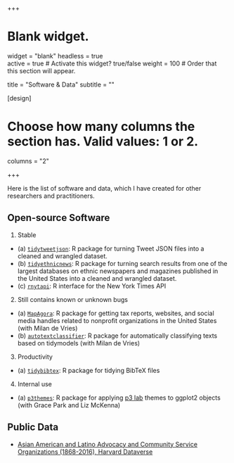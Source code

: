 +++
# Blank widget.
widget = "blank"
headless = true  
active = true  # Activate this widget? true/false
weight = 100  # Order that this section will appear.

title = "Software & Data"
subtitle = ""

[design]
  # Choose how many columns the section has. Valid values: 1 or 2.
  columns = "2"

+++

Here is the list of software and data, which I have created for other researchers and practitioners.

## Open-source Software 

1. Stable 

- (a) [`tidytweetjson`](https://jaeyk.github.io/tidytweetjson/): R package for turning Tweet JSON files into a cleaned and wrangled dataset. 
- (b) [`tidyethnicnews`](https://jaeyk.github.io/tidyethnicnews/): R package for turning search results from one of the largest databases on ethnic newspapers and magazines published in the United States into a cleaned and wrangled dataset. 
- (c) [`rnytapi`](https://jaeyk.github.io/rnytapi/): R interface for the New York Times API

2. Still contains known or unknown bugs 

- (a) [`MapAgora`](https://snfagora.github.io/MapAgora/): R package for getting tax reports, websites, and social media handles related to nonprofit organizations in the United States (with Milan de Vries) 
- (b) [`autotextclassifier`](https://snfagora.github.io/autotextclassifier/): R package for automatically classifying texts based on tidymodels (with Milan de Vries) 

3. Productivity 

- (a) [`tidybibtex`](https://jaeyk.github.io/tidybibtex/index.html): R package for tidying BibTeX files 

4. Internal use 

- (a) [`p3themes`](https://p3lab.github.io/p3themes/
): R package for applying [p3 lab](https://www.hahriehan.com/aboutp3) themes to ggplot2 objects (with Grace Park and Liz McKenna)

## Public Data

- [Asian American and Latino Advocacy and Community Service Organizations (1868-2016), Harvard Dataverse](https://dataverse.harvard.edu/dataset.xhtml?persistentId=doi%3A10.7910%2FDVN%2FFLUPBJ)
